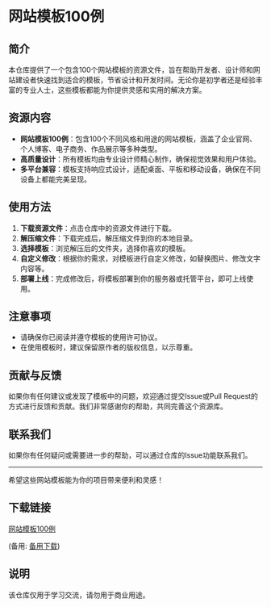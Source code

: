 # 网站模板100例

## 简介

本仓库提供了一个包含100个网站模板的资源文件，旨在帮助开发者、设计师和网站建设者快速找到适合的模板，节省设计和开发时间。无论你是初学者还是经验丰富的专业人士，这些模板都能为你提供灵感和实用的解决方案。

## 资源内容

- **网站模板100例**：包含100个不同风格和用途的网站模板，涵盖了企业官网、个人博客、电子商务、作品展示等多种类型。
- **高质量设计**：所有模板均由专业设计师精心制作，确保视觉效果和用户体验。
- **多平台兼容**：模板支持响应式设计，适配桌面、平板和移动设备，确保在不同设备上都能完美呈现。

## 使用方法

1. **下载资源文件**：点击仓库中的资源文件进行下载。
2. **解压缩文件**：下载完成后，解压缩文件到你的本地目录。
3. **选择模板**：浏览解压后的文件夹，选择你喜欢的模板。
4. **自定义修改**：根据你的需求，对模板进行自定义修改，如替换图片、修改文字内容等。
5. **部署上线**：完成修改后，将模板部署到你的服务器或托管平台，即可上线使用。

## 注意事项

- 请确保你已阅读并遵守模板的使用许可协议。
- 在使用模板时，建议保留原作者的版权信息，以示尊重。

## 贡献与反馈

如果你有任何建议或发现了模板中的问题，欢迎通过提交Issue或Pull Request的方式进行反馈和贡献。我们非常感谢你的帮助，共同完善这个资源库。

## 联系我们

如果你有任何疑问或需要进一步的帮助，可以通过仓库的Issue功能联系我们。

---

希望这些网站模板能为你的项目带来便利和灵感！

## 下载链接
[网站模板100例](https://pan.quark.cn/s/26298957ef20) 

(备用: [备用下载](https://pan.baidu.com/s/1j-_VSYgDybd1bg2b5vbTXg?pwd=1234))

## 说明

该仓库仅用于学习交流，请勿用于商业用途。
